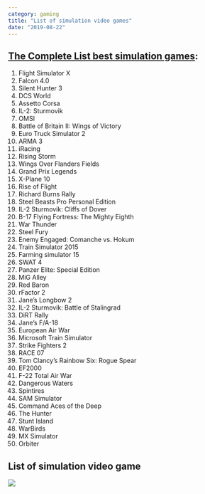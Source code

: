 ```yaml
---
category: gaming
title: "List of simulation video games"
date: "2019-08-22"
---
```


## [The Complete List best simulation games](https://www.rockpapershotgun.com/2015/05/15/best-simulation-games/8/):

1. Flight Simulator X
2. Falcon 4.0
3. Silent Hunter 3
4. DCS World
5. Assetto Corsa
6. IL-2: Sturmovik
7. OMSI
8. Battle of Britain II: Wings of Victory
9. Euro Truck Simulator 2
10. ARMA 3
11. iRacing
12. Rising Storm
13. Wings Over Flanders Fields
14. Grand Prix Legends
15. X-Plane 10
16. Rise of Flight
17. Richard Burns Rally
18. Steel Beasts Pro Personal Edition
19. IL-2 Sturmovik: Cliffs of Dover
20. B-17 Flying Fortress: The Mighty Eighth
21. War Thunder
22. Steel Fury
23. Enemy Engaged: Comanche vs. Hokum
24. Train Simulator 2015
25. Farming simulator 15
26. SWAT 4
27. Panzer Elite: Special Edition
28. MiG Alley
29. Red Baron
30. rFactor 2
31. Jane’s Longbow 2
32. IL-2 Sturmovik: Battle of Stalingrad
33. DiRT Rally
34. Jane’s F/A-18
35. European Air War
36. Microsoft Train Simulator
37. Strike Fighters 2
38. RACE 07
39. Tom Clancy’s Rainbow Six: Rogue Spear
40. EF2000
41. F-22 Total Air War
42. Dangerous Waters
43. Spintires
44. SAM Simulator
45. Command Aces of the Deep
46. The Hunter
47. Stunt Island
48. WarBirds
49. MX Simulator
50. Orbiter

## List of simulation video game

![](https://i.imgur.com/JkS3x6c.jpg)
